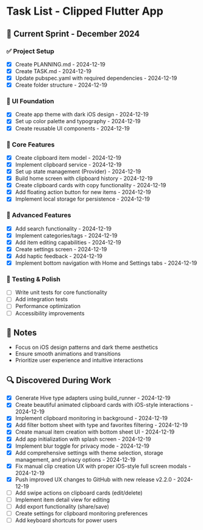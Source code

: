# Task List - Clipped Flutter App

## 📅 Current Sprint - December 2024

### ✅ Project Setup
- [x] Create PLANNING.md - 2024-12-19
- [x] Create TASK.md - 2024-12-19
- [x] Update pubspec.yaml with required dependencies - 2024-12-19
- [x] Create folder structure - 2024-12-19

### 🎨 UI Foundation
- [x] Create app theme with dark iOS design - 2024-12-19
- [x] Set up color palette and typography - 2024-12-19
- [x] Create reusable UI components - 2024-12-19

### 📱 Core Features
- [x] Create clipboard item model - 2024-12-19
- [x] Implement clipboard service - 2024-12-19
- [x] Set up state management (Provider) - 2024-12-19
- [x] Build home screen with clipboard history - 2024-12-19
- [x] Create clipboard cards with copy functionality - 2024-12-19
- [x] Add floating action button for new items - 2024-12-19
- [x] Implement local storage for persistence - 2024-12-19

### 🔧 Advanced Features
- [x] Add search functionality - 2024-12-19
- [x] Implement categories/tags - 2024-12-19
- [x] Add item editing capabilities - 2024-12-19
- [x] Create settings screen - 2024-12-19
- [x] Add haptic feedback - 2024-12-19
- [x] Implement bottom navigation with Home and Settings tabs - 2024-12-19

### 🧪 Testing & Polish
- [ ] Write unit tests for core functionality
- [ ] Add integration tests
- [ ] Performance optimization
- [ ] Accessibility improvements

## 📝 Notes
- Focus on iOS design patterns and dark theme aesthetics
- Ensure smooth animations and transitions
- Prioritize user experience and intuitive interactions

## 🔍 Discovered During Work
- [x] Generate Hive type adapters using build_runner - 2024-12-19
- [x] Create beautiful animated clipboard cards with iOS-style interactions - 2024-12-19
- [x] Implement clipboard monitoring in background - 2024-12-19
- [x] Add filter bottom sheet with type and favorites filtering - 2024-12-19
- [x] Create manual item creation with bottom sheet UI - 2024-12-19
- [x] Add app initialization with splash screen - 2024-12-19
- [x] Implement blur toggle for privacy mode - 2024-12-19
- [x] Add comprehensive settings with theme selection, storage management, and privacy options - 2024-12-19
- [x] Fix manual clip creation UX with proper iOS-style full screen modals - 2024-12-19
- [x] Push improved UX changes to GitHub with new release v2.2.0 - 2024-12-19
- [ ] Add swipe actions on clipboard cards (edit/delete)
- [ ] Implement item detail view for editing
- [ ] Add export functionality (share/save)
- [ ] Create settings for clipboard monitoring preferences
- [ ] Add keyboard shortcuts for power users 
